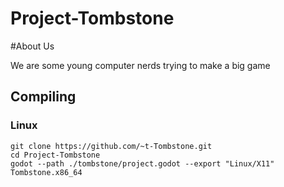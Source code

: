 # Project-Tombstone

#About Us
        
We are some young computer nerds trying to make a big game
           
## Compiling
                
### Linux
                   
    git clone https://github.com/~t-Tombstone.git
    cd Project-Tombstone
    godot --path ./tombstone/project.godot --export "Linux/X11" Tombstone.x86_64
                      
